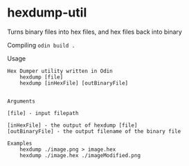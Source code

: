 # hexdump-util

Turns binary files into hex files, and hex files back into binary

Compiling
`odin build .`

Usage

```
Hex Dumper utility written in Odin
    hexdump [file]
    hexdump [inHexFile] [outBinaryFile]


Arguments

[file] - input filepath

[inHexFile] - the output of hexdump [file]
[outBinaryFile] - the output filename of the binary file

Examples
    hexdump ./image.png > image.hex
    hexdump ./image.hex ./imageModified.png
```